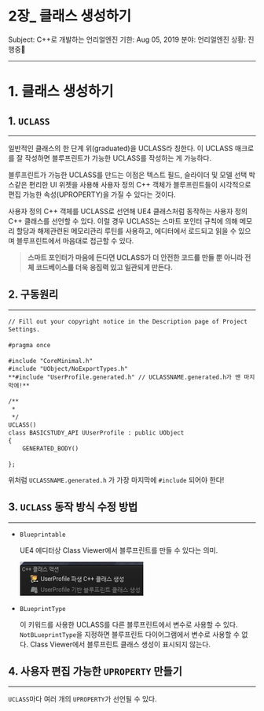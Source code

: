 # 2장_ 클래스 생성하기

Subject: C++로 개발하는 언리얼엔진
기한: Aug 05, 2019
분야: 언리얼엔진
상황: 진행중👀

---

# 1. 클래스 생성하기

## 1. `UCLASS`

---

일반적인 클래스의 한 단계 위(graduated)을 UCLASS라 칭한다.
이 UCLASS 매크로를 잘 작성하면 블루프린트가 가능한 UCLASS를 작성하는 게 가능하다.

블루프린트가 가능한 UCLASS를 만드는 이점은 텍스트 필드, 슬라이더 및 모델 선택 박스같은
편리한 UI 위젯을 사용해 사용자 정의 C++ 객체가 블루프린트들이 시각적으로 편집 가능한
속성(UPROPERTY)을 가질 수 있다는 것이다.

사용자 정의 C++ 객체를 UCLASS로 선언해 UE4 클래스처럼 동작하는 사용자 정의
C++ 클래스를 선언할 수 있다. 이럴 경우 UCLASS는 스마트 포인터 규칙에 의해
메모리 할당과 해제관련된 메모리관리 루틴를 사용하고, 에디터에서 로드되고 읽을 수 있으며
블루프린트에서 마음대로 접근할 수 있다.

> **스마트 포인터가 마음에 든다면 UCLASS가 더 안전한 코드를 만들 뿐 아니라
전체 코드베이스를 더욱 응집력 있고 일관되게 만든다.**

## 2. 구동원리

---

    // Fill out your copyright notice in the Description page of Project Settings.
    
    #pragma once
    
    #include "CoreMinimal.h"
    #include "UObject/NoExportTypes.h"
    **#include "UserProfile.generated.h" // UCLASSNAME.generated.h가 맨 마지막에!**
    
    /**
     * 
     */
    UCLASS()
    class BASICSTUDY_API UUserProfile : public UObject
    {
    	GENERATED_BODY()
    	
    };

위처럼 `UCLASSNAME.generated.h` 가 가장 마지막에 `#include` 되어야 한다!

## 3. `UCLASS` 동작 방식 수정 방법

---

- `Blueprintable`

    UE4 에디터상 Class Viewer에서 블루프린트를 만들 수 있다는 의미.

    ![](Untitled-db0bf18e-1d3a-4d9d-8d1e-3dd310e11b13.png)

- `BLueprintType`

    이 키워드를 사용한 UCLASS를 다른 블루프린트에서 변수로 사용할 수 있다.
    `NotBLueprintType`을 지정하면 블루프린트 다이어그램에서 변수로 사용할 수 없다.
    Class Viewer에서 블루프린트 클래스 생성이 표시되지 않는다.

## 4. 사용자 편집 가능한 `UPROPERTY` 만들기

---

`UCLASS`마다 여러 개의 `UPROPERTY`가 선언될 수 있다.